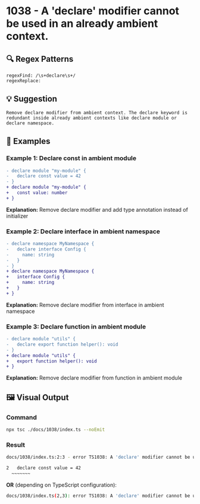 # 1038 - A 'declare' modifier cannot be used in an already ambient context.

## 🔍 Regex Patterns
```regex
regexFind: /\s+declare\s+/
regexReplace:  
```

## 💡 Suggestion
```text
Remove declare modifier from ambient context. The declare keyword is redundant inside already ambient contexts like declare module or declare namespace.
```

## 📝 Examples

### Example 1: Declare const in ambient module
```diff
- declare module "my-module" {
-   declare const value = 42
- }
+ declare module "my-module" {
+   const value: number
+ }
```

**Explanation:** Remove declare modifier and add type annotation instead of initializer

### Example 2: Declare interface in ambient namespace
```diff
- declare namespace MyNamespace {
-   declare interface Config {
-     name: string
-   }
- }
+ declare namespace MyNamespace {
+   interface Config {
+     name: string
+   }
+ }
```

**Explanation:** Remove declare modifier from interface in ambient namespace

### Example 3: Declare function in ambient module
```diff
- declare module "utils" {
-   declare export function helper(): void
- }
+ declare module "utils" {
+   export function helper(): void
+ }
```

**Explanation:** Remove declare modifier from function in ambient module

## 🖼️ Visual Output
### Command
```bash
npx tsc ./docs/1038/index.ts --noEmit
```

### Result
```bash
docs/1038/index.ts:2:3 - error TS1038: A 'declare' modifier cannot be used in an already ambient context.

2   declare const value = 42
  ~~~~~~~
```

**OR** (depending on TypeScript configuration):

```bash
docs/1038/index.ts(2,3): error TS1038: A 'declare' modifier cannot be used in an already ambient context.
```
